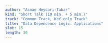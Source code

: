```yaml
---
author: "Asmae Heydari-Tabar"
kind: "Short Talk (10 min. + 5 min.)"
track: "Common Track, KeY-only Track"
title: "Data Dependence Logic: Applications"
slot: 15
length: 30
---
```


